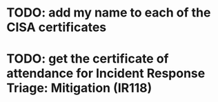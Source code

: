 # TODO: add my name to each of the CISA certificates

# TODO: get the certificate of attendance for Incident Response Triage: Mitigation (IR118)